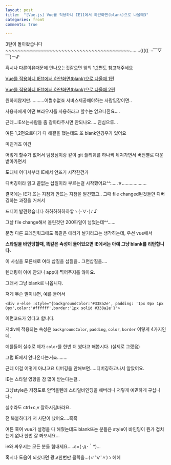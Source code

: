 ```yaml
---
layout: post
title:  "[Vue.js] Vue를 적용하니 IE11에서 하얀화면(blank)으로 나올때3"
categories: front 
comments: true

---
```






3탄이 돌아왔습니다~~~~~~~~~~~~~~~~~~~~~~~~~~~~~~~~~~~~~~~~~~........(((((￢￣▽￣)￢♪

혹시나 다른이유때문에 안나오는것같으면 앞의 1,2편도 참고해주세요

[Vue를 적용하니 IE11에서 하얀화면(blank)으로 나올때 1편](https://soraji.github.io/front/2019/12/05/IE11blankVuejs/)

[Vue를 적용하니 IE11에서 하얀화면(blank)으로 나올때 2편](https://soraji.github.io/front/2020/06/25/vueIEBlank2/)





원하지않지만...........어쩔수없죠 서비스제공해야하는 사람입장이면..

사용자에게 어떤 브라우저를 사용하라고 할수는 없으니깐요....

근데...IE쓰는사람들 좀 갈아타주시면 안되나요.... 진심으루...



여튼 1,2편으로다가 다 해결을 했는데도 또 blank인경우가 있어요

미친거죠 이건

어떻게 할수가 없어서 팀장님이랑 같이 git 풀리퀘를 하나씩 뒤져가면서 버전별로 다운받아가면서 

도대체 어디서부터 IE에서 안뜨기 시작한건가 

디버깅이라 읽고 끝없는 삽질이라 부르는걸 시작했어요^^......ㅎ...................





결국에는 IE가 뜨는 지점과 안뜨는 지점을 발견했고.. 그때 file changed된것들만 디버깅하는 과정을 거쳐서 

드디어 발견했습니다 하하하하하하핳ヽ(･∀･)ﾉ ♪

그날 file change해서 올린것만 200파일이 넘었는데^^......







분명 다른 프레임워크에도 똑같은 에러가 날거라고는 생각하는데, 우선 vue에서

**스타일을 바인딩할때, 똑같은 속성이 들어있으면 IE에서는 아예 그냥 blank를 리턴합니다.**

이 사실을 모른채로 여태 삽질을 삽질을.. 그런삽질을....

렌더링이 아예 안되니 app에 찍어주지를 않아요.

그래서 그냥 blank로 나옵니다.



저게 무슨 말이냐면, 예를 들어서

```vue
<div v-else :style="{backgroundColor:'#338a2e', padding: '1px 0px 1px 0px',color:'#ffffff',border:'1px solid #338a2e'}">
```

이런코드가 있다고 합니다.

저div에 적용되는 속성은 `backgroundColor`, `padding`, `color`, `border` 이렇게 4가지인데, 

예를들어 실수로 제가 `color`를 한번 더 썼다고 해봅시다. (실제로 그랬음)

그럼 IE에서 안나온다는거죠........



근데 이걸 어떻게 아냐고요 디버깅을 안해보면.....디버깅하고나서 알았어요. 

IE는 스타일 영향을 참 많이 받는다는걸.. 

그냥style은 저정도로 안먹을텐데 스타일바인딩을 해버리니 저렇게 예민하게 구십니다..

실수라도 ctrl+c,v 잘하시길바라요.

전 복붙하다가 저 사단이 났어요....흑흑



여튼 혹여 vue가 설정을 다 해줬는데도 blank뜨는 분들은 style이 바인딩이 뭔가 겹치는게 없나 한번 잘 봐보세요...

ie와 싸우시는 모든 분들 힘내세요.....ε=(･д･｀*)…







혹시나 도움이 되셨다면 광고한번만 클릭을...(〃'∇'〃)ゝ헤헤